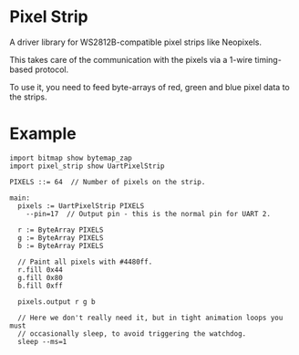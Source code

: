 # Pixel Strip

A driver library for WS2812B-compatible pixel strips like Neopixels.

This takes care of the communication with the pixels via a 1-wire
timing-based protocol.

To use it, you need to feed byte-arrays of red, green and blue pixel
data to the strips.

# Example

```
import bitmap show bytemap_zap
import pixel_strip show UartPixelStrip

PIXELS ::= 64  // Number of pixels on the strip.

main:
  pixels := UartPixelStrip PIXELS
    --pin=17  // Output pin - this is the normal pin for UART 2.

  r := ByteArray PIXELS
  g := ByteArray PIXELS
  b := ByteArray PIXELS

  // Paint all pixels with #4480ff.
  r.fill 0x44
  g.fill 0x80
  b.fill 0xff

  pixels.output r g b

  // Here we don't really need it, but in tight animation loops you must
  // occasionally sleep, to avoid triggering the watchdog.
  sleep --ms=1
```
